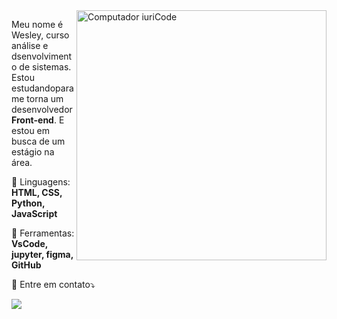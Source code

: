 <img src="https://raw.githubusercontent.com/MicaelliMedeiros/micaellimedeiros/master/image/computer-illustration.png" min-width="400px" max-width="400px" width="400px" align="right" alt="Computador iuriCode">

<p align="left">
  Meu nome é Wesley, curso análise e dsenvolvimento de sistemas.<br>
  Estou estudandopara me torna um desenvolvedor <strong>Front-end</strong>. E estou em busca de um estágio na área.
</p>

<p align="left">
  🦄 Linguagens: <strong>HTML, CSS, Python, JavaScript</strong>
</p>

<p align="left">
  💼 Ferramentas: <strong>VsCode, jupyter, figma, GitHub</strong>
</p>

<p align="left">
  💌 Entre em contato⤵️
</p>

<p align="left">

  <a href="#" alt="Linkedin">
  <img src="https://img.shields.io/badge/-Linkedin-0e76a8?style=flat-square&logo=Linkedin&logoColor=white&link=https://www.linkedin.com/in/wesleysilva15/" /></a>
</p>  


